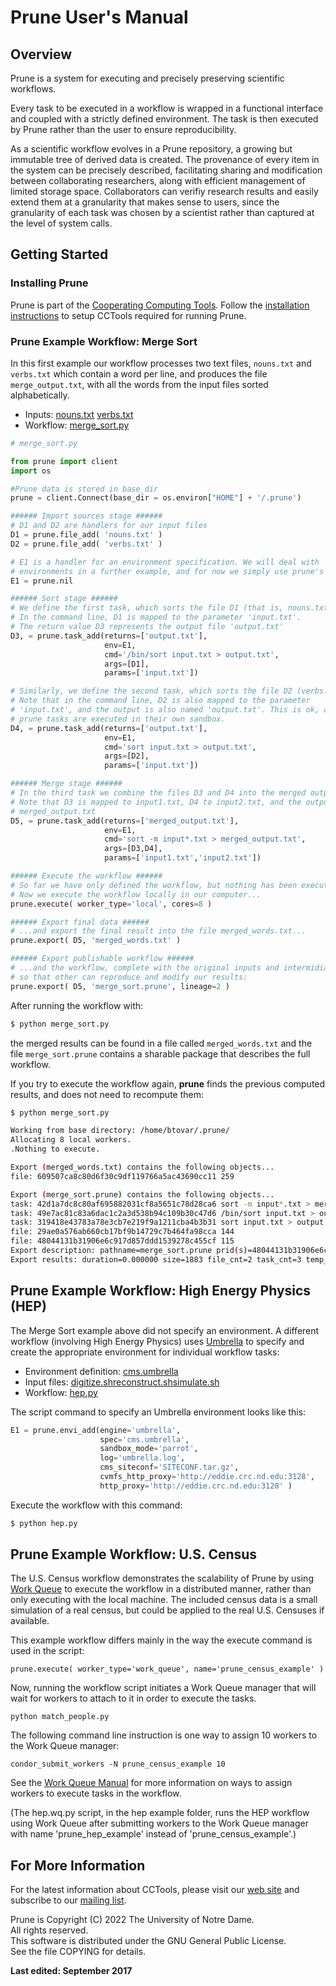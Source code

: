 # Prune User's Manual

## Overview

Prune is a system for executing and precisely preserving scientific workflows.

Every task to be executed in a workflow is wrapped in a functional interface
and coupled with a strictly defined environment. The task is then executed by
Prune rather than the user to ensure reproducibility.

As a scientific workflow evolves in a Prune repository, a growing but immutable
tree of derived data is created. The provenance of every item in the system can
be precisely described, facilitating sharing and modification between
collaborating researchers, along with efficient management of limited storage
space.  Collaborators can verifiy research results and easily extend them at a
granularity that makes sense to users, since the granularity of each task was
chosen by a scientist rather than captured at the level of system calls.

## Getting Started

### Installing Prune

Prune is part of the [Cooperating Computing
Tools](http://ccl.cse.nd.edu/software). Follow the [installation instructions](../install) to setup CCTools required for
running Prune.


### Prune Example Workflow: Merge Sort

In this first example our workflow processes two text files, `nouns.txt` and
`verbs.txt` which contain a word per line, and produces the file
`merge_output.txt`, with all the words from the input files sorted
alphabetically.

- Inputs: [nouns.txt](examples/merge_sort/nouns.txt) [verbs.txt](examples/merge_sort/verbs.txt)
- Workflow: [merge_sort.py](examples/merge_sort/merge_sort.py)

```python
# merge_sort.py

from prune import client
import os

#Prune data is stored in base_dir
prune = client.Connect(base_dir = os.environ["HOME"] + '/.prune')

###### Import sources stage ######
# D1 and D2 are handlers for our input files
D1 = prune.file_add( 'nouns.txt' )
D2 = prune.file_add( 'verbs.txt' )

# E1 is a handler for an environment specification. We will deal with
# environments in a further example, and for now we simply use prune's nil
E1 = prune.nil

###### Sort stage ######
# We define the first task, which sorts the file D1 (that is, nouns.txt)
# In the command line, D1 is mapped to the parameter 'input.txt'.
# The return value D3 represents the output file 'output.txt'
D3, = prune.task_add(returns=['output.txt'],
                     env=E1,
                     cmd='/bin/sort input.txt > output.txt',
                     args=[D1],
                     params=['input.txt'])

# Similarly, we define the second task, which sorts the file D2 (verbs.txt)
# Note that in the command line, D2 is also mapped to the parameter
# 'input.txt', and the output is also named 'output.txt'. This is ok, as all
# prune tasks are executed in their own sandbox.
D4, = prune.task_add(returns=['output.txt'],
                     env=E1,
                     cmd='sort input.txt > output.txt',
                     args=[D2],
                     params=['input.txt'])

###### Merge stage ######
# In the third task we combine the files D3 and D4 into the merged output D5.
# Note that D3 is mapped to input1.txt, D4 to input2.txt, and the output D5 to
# merged_output.txt
D5, = prune.task_add(returns=['merged_output.txt'],
                     env=E1,
                     cmd='sort -m input*.txt > merged_output.txt',
                     args=[D3,D4],
                     params=['input1.txt','input2.txt'])

###### Execute the workflow ######
# So far we have only defined the workflow, but nothing has been executed yet.
# Now we execute the workflow locally in our computer...
prune.execute( worker_type='local', cores=8 )

###### Export final data ######
# ...and export the final result into the file merged_words.txt...
prune.export( D5, 'merged_words.txt' )

###### Export publishable workflow ######
# ...and the workflow, complete with the original inputs and intermidiate files
# so that other can reproduce and modify our results:
prune.export( D5, 'merge_sort.prune', lineage=2 )

```

After running the workflow with:

```sh
$ python merge_sort.py
```

the merged results can be found in a file called `merged_words.txt` and the
file `merge_sort.prune` contains a sharable package that describes the full
workflow.

If you try to execute the workflow again, **prune** finds the previous computed
results, and does not need to recompute them:

```sh
$ python merge_sort.py

Working from base directory: /home/btovar/.prune/
Allocating 8 local workers.
.Nothing to execute.

Export (merged_words.txt) contains the following objects...
file: 609507ca8c80d6f30c9df119766a5ac43690cc11 259

Export (merge_sort.prune) contains the following objects...
task: 42d1a7dc8c80af695882031cf8a5651c78d28ca6 sort -m input*.txt > merged_output.txt
task: 49e7ac81c83a6dac1c2a3d538b94c109b30c47d6 /bin/sort input.txt > output.txt
task: 319418e43783a78e3cb7e219f9a1211cba4b3b31 sort input.txt > output.txt
file: 29ae0a576ab660cb17bf9b14729c7b464fa98cca 144
file: 48044131b31906e6c917d857ddd1539278c455cf 115
Export description: pathname=merge_sort.prune prid(s)=48044131b31906e6c917d857ddd1539278c455cf {'lineage': 2}
Export results: duration=0.000000 size=1883 file_cnt=2 task_cnt=3 temp_cnt=0 more_cnt=0
```


## Prune Example Workflow: High Energy Physics (HEP)

The Merge Sort example above did not specify an environment. A different
workflow (involving High Energy Physics) uses [Umbrella](../umbrella) to
specify and create the appropriate environment for individual workflow tasks:

- Environment definition: [cms.umbrella](examples/hep/cms.umbrella)
- Input files: [digitize.sh](examples/hep/digitize.sh)[reconstruct.sh](examples/hep/reconstruct.sh)[simulate.sh](examples/hep/simulate.sh)
- Workflow: [hep.py](examples/hep/hep.py)


The script command to specify an Umbrella environment looks like this:

```python
E1 = prune.envi_add(engine='umbrella',
                    spec='cms.umbrella',
                    sandbox_mode='parrot',
                    log='umbrella.log',
                    cms_siteconf='SITECONF.tar.gz',
                    cvmfs_http_proxy='http://eddie.crc.nd.edu:3128',
                    http_proxy='http://eddie.crc.nd.edu:3128' )
```

Execute the workflow with this command:

```sh
$ python hep.py
```

## Prune Example Workflow: U.S. Census

The U.S. Census workflow demonstrates the scalability of Prune by using [Work
Queue](../work_queue/) to execute the workflow in a distributed manner, rather
than only executing with the local machine. The included census data is a
small simulation of a real census, but could be applied to the real U.S.
Censuses if available.

This example workflow differs mainly in the way the execute command is used in
the script:

`prune.execute( worker_type='work_queue', name='prune_census_example' )`

Now, running the workflow script initiates a Work Queue manager that will wait
for workers to attach to it in order to execute the tasks.

`python match_people.py`

The following command line instruction is one way to assign 10 workers to the
Work Queue manager:

`condor_submit_workers -N prune_census_example 10`

See the [Work Queue Manual](../work_queue) for more information on ways to
assign workers to execute tasks in the workflow.

(The hep.wq.py script, in the hep example folder, runs the HEP workflow using
Work Queue after submitting workers to the Work Queue manager with name
'prune_hep_example' instead of 'prune_census_example'.)

## For More Information

For the latest information about CCTools, please visit our [web
site](http://ccl.cse.nd.edu/) and subscribe to our [mailing
list](http://ccl.cse.nd.edu/software/help.shtml).


Prune is Copyright (C) 2022 The University of Notre Dame.  
All rights reserved.  
This software is distributed under the GNU General Public License.  
See the file COPYING for details.



**Last edited: September 2017**

